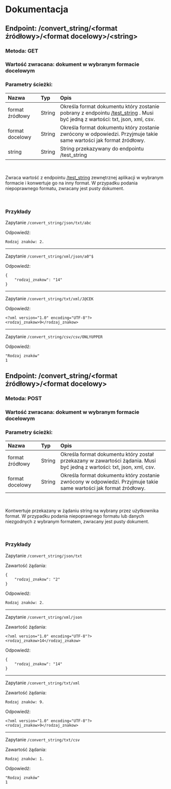 # Dokumentacja
## Endpoint: /convert_string/\<format źródłowy\>/\<format docelowy\>/\<string\>
### <b>Metoda: GET</b>
### <b>Wartość zwracana: dokument w wybranym formacie docelowym</b>
### <b>Parametry ścieżki:</b>
| Nazwa | Typ | Opis |
|:---|:---|:---|
| format źródłowy | String | Określa format dokumentu który zostanie pobrany z endpointu <a href="https://github.com/snsv-dy/PPKWU/blob/master/zad3/README.md">/test_string</a> . Musi być jedną z wartości: txt, json, xml, csv. |
| format docelowy | String | Określa format dokumentu który zostanie zwrócony w odpowiedzi. Przyjmuje takie same wartości jak format źródłowy. |
| string | String | String przekazywany do endpointu /test_string |

<!-- Sprawdza zawartośc przekazanego stringa pod kątem występowania w nim: dużych i małych liter, liczb oraz znaków specjalnych.
Jeżeli znak z danej grupy znajduje się stringu to ustawiany jest odpowiedni bit w zwracanej wartości. -->
&nbsp;

Zwraca wartość z endpointu <a href="https://github.com/snsv-dy/PPKWU/blob/master/zad3/README.md">/test_string</a> zewnętrznej aplikacji w wybranym formacie i konwertuje go na inny format. W przypadku podania niepoprawnego formatu, zwracany jest pusty dokument.

&nbsp;

### Przykłady

Zapytanie `/convert_string/json/txt/abc`

Odpowiedź: 
```
Rodzaj znaków: 2.
```

---
Zapytanie `/convert_string/xml/json/a0"$`

Odpowiedź: 
```
{
	"rodzaj_znakow": "14"
}
```

---
Zapytanie `/convert_string/txt/xml/J@CEK`

Odpowiedź: 
```
<?xml version="1.0" encoding="UTF-8"?>
<rodzaj_znakow>9</rodzaj_znakow>
```
---
Zapytanie `/convert_string/csv/csv/ONLYUPPER`

Odpowiedź: 
```
"Rodzaj znaków"
1
```

## Endpoint: /convert_string/\<format źródłowy\>/\<format docelowy\>
### <b>Metoda: POST</b>
### <b>Wartość zwracana: dokument w wybranym formacie docelowym</b>
### <b>Parametry ścieżki:</b>
| Nazwa | Typ | Opis |
|:---|:---|:---|
| format źródłowy | String | Określa format dokumentu który został przekazany w zawartości żądania. Musi być jedną z wartości: txt, json, xml, csv. |
| format docelowy | String | Określa format dokumentu który zostanie zwrócony w odpowiedzi. Przyjmuje takie same wartości jak format źródłowy. |

<!-- Sprawdza zawartośc przekazanego stringa pod kątem występowania w nim: dużych i małych liter, liczb oraz znaków specjalnych.
Jeżeli znak z danej grupy znajduje się stringu to ustawiany jest odpowiedni bit w zwracanej wartości. -->
&nbsp;

Kontwertuje przekazany w żądaniu string na wybrany przez użytkownika format. W przypadku podania niepoprawnego formatu lub danych niezgodnych z wybranym formatem, zwracany jest pusty dokument.

&nbsp;

### Przykłady

Zapytanie `/convert_string/json/txt`

Zawartość żądania: 
```
{
	"rodzaj_znakow": "2"
}
```

Odpowiedź: 
```
Rodzaj znaków: 2.
```

---
Zapytanie `/convert_string/xml/json`

Zawartość żądania: 
```
<?xml version="1.0" encoding="UTF-8"?>
<rodzaj_znakow>14</rodzaj_znakow>
```
Odpowiedź: 
```
{
	"rodzaj_znakow": "14"
}
```

---
Zapytanie `/convert_string/txt/xml`

Zawartość żądania: 
```
Rodzaj znaków: 9.
```
Odpowiedź: 
```
<?xml version="1.0" encoding="UTF-8"?>
<rodzaj_znakow>9</rodzaj_znakow>
```
---
Zapytanie `/convert_string/txt/csv`

Zawartość żądania: 
```
Rodzaj znaków: 1.
```
Odpowiedź: 
```
"Rodzaj znaków"
1
```

